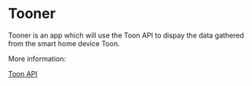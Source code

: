 # Tooner
Tooner is an app which will use the Toon API to dispay the data gathered from the smart home device Toon.

More information:

[Toon API](https://developer.toon.eu/)
